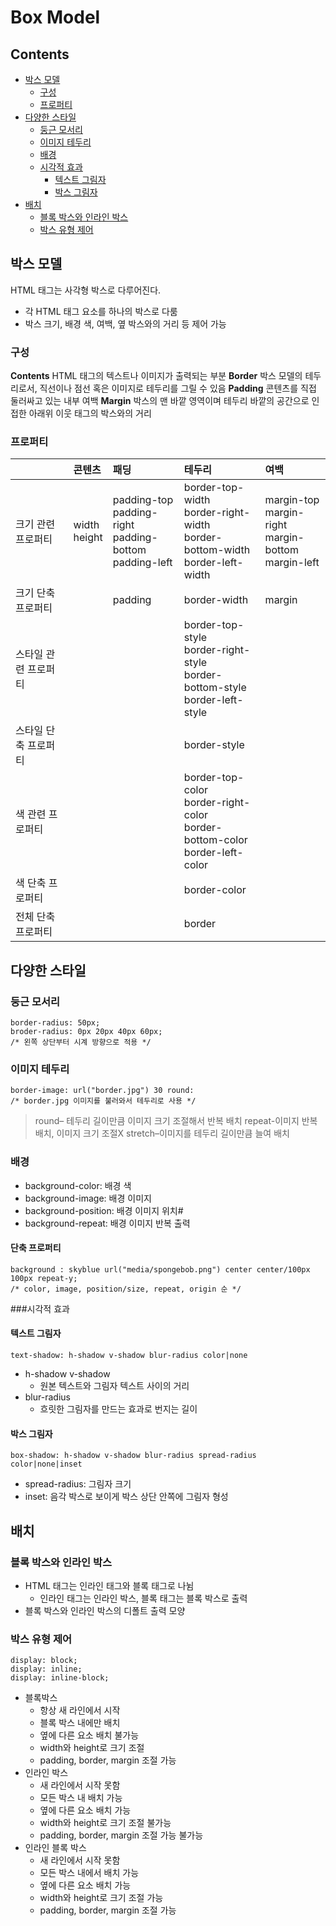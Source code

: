 Box Model
===

Contents
---
- [박스 모델](#박스-모델)
  - [구성](#구성)
  - [프로퍼티](#프로퍼티)
- [다양한 스타일](#다양한-스타일)
  - [둥근 모서리](#둥근-모서리)
  - [이미지 테두리](#이미지-테두리)
  - [배경](#배경)
  - [시각적 효과](#시각적-효과)
    - [텍스트 그림자](#텍스트-그림자)
    - [박스 그림자](#박스-그림자)
- [배치](#배치)
  - [블록 박스와 인라인 박스](#블록-박스와-인라인-박스)
  - [박스 유형 제어](#박스-유형-제어)

박스 모델
---
HTML 태그는 사각형 박스로 다루어진다.
  - 각 HTML 태그 요소를 하나의 박스로 다룸
  - 박스 크기, 배경 색, 여백, 옆 박스와의 거리 등 제어 가능

### 구성
**Contents**
HTML 태그의 텍스트나 이미지가 출력되는 부분
**Border**
박스 모델의 테두리로서, 직선이나 점선 혹은 이미지로 테두리를 그릴 수 있음
**Padding**
콘텐츠를 직접 둘러싸고 있는 내부 여백
**Margin**
박스의 맨 바깥 영역이며 테두리 바깥의 공간으로 인접한 아래위 이웃 태그의 박스와의 거리

### 프로퍼티
|    | 콘텐츠 | 패딩 | 테두리 | 여백|
| :------------- | :------------- | :------------- | :------------- | :------------- |
| 크기 관련 프로퍼티  |  width <br> height  | padding-top <br> padding-right <br>padding-bottom <br> padding-left | border-top-width <br> border-right-width <br> border-bottom-width <br> border-left-width | margin-top <br> margin-right <br> margin-bottom <br> margin-left |
| 크기 단축 프로퍼티 | | padding | border-width | margin |
| 스타일 관련 프로퍼티| | | border-top-style <br> border-right-style <br> border-bottom-style <br> border-left-style| |
| 스타일 단축 프로퍼티 | | | border-style | |
| 색 관련 프로퍼티 | | | border-top-color <br> border-right-color <br> border-bottom-color <br> border-left-color | |
| 색 단축 프로퍼티 | | | border-color | |
| 전체 단축 프로퍼티 | | | border | |

다양한 스타일
---

### 둥근 모서리
```css3
border-radius: 50px;
broder-radius: 0px 20px 40px 60px;
/* 왼쪽 상단부터 시계 방향으로 적용 */
```

### 이미지 테두리
```css3
border-image: url("border.jpg") 30 round:
/* border.jpg 이미지를 불러와서 테두리로 사용 */
```
> round– 테두리 길이만큼 이미지 크기 조절해서 반복 배치
> repeat-이미지 반복 배치, 이미지 크기 조절X
> stretch–이미지를 테두리 길이만큼 늘여 배치

### 배경

- background-color: 배경 색
- background-image: 배경 이미지
- background-position: 배경 이미지 위치#
- background-repeat: 배경 이미지 반복 출력

#### 단축 프로퍼티
```CSS3
background : skyblue url("media/spongebob.png") center center/100px 100px repeat-y;
/* color, image, position/size, repeat, origin 순 */
```

###시각적 효과
#### 텍스트 그림자
```css3
text-shadow: h-shadow v-shadow blur-radius color|none
```
- h-shadow v-shadow
  - 원본 텍스트와 그림자 텍스트 사이의 거리
- blur-radius
  - 흐릿한 그림자를 만드는 효과로 번지는 길이

#### 박스 그림자
```css3
box-shadow: h-shadow v-shadow blur-radius spread-radius color|none|inset
```

- spread-radius: 그림자 크기
- inset: 음각 박스로 보이게 박스 상단 안쪽에 그림자 형성

배치
---

### 블록 박스와 인라인 박스
- HTML 태그는 인라인 태그와 블록 태그로 나뉨
  - 인라인 태그는 인라인 박스, 블록 태그는 블록 박스로 출력
- 블록 박스와 인라인 박스의 디폴트 출력 모양

### 박스 유형 제어
```css3
display: block;
display: inline;
display: inline-block;
```

- 블록박스
  - 항상 새 라인에서 시작
  - 블록 박스 내에만 배치
  - 옆에 다른 요소 배치 불가능
  - width와 height로 크기 조절
  - padding, border, margin 조절 가능
- 인라인 박스
  - 새 라인에서 시작 못함
  - 모든 박스 내 배치 가능
  - 옆에 다른 요소 배치 가능
  - width와 height로 크기 조절 불가능
  - padding, border, margin 조절 가능 불가능
- 인라인 블록 박스
  - 새 라인에서 시작 못함
  - 모든 박스 내에서 배치 가능
  - 옆에 다른 요소 배치 가능
  - width와 height로 크기 조절 가능
  - padding, border, margin 조절 가능
